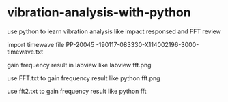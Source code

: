 # vibration-analysis-with-python
use python to learn vibration analysis like impact responsed and FFT review

import timewave file PP-20045 -190117-083330-X114002196-3000-timewave.txt

gain frequency result in labview like labview fft.png

use FFT.txt to gain frequency result like python fft.png

use fft2.txt to gain frequency result like python fft
